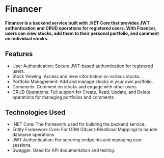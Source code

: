# Financer
#### Financer is a backend service built with .NET Core that provides JWT authentication and CRUD operations for registered users. With Financer, users can view stocks, add them to their personal portfolio, and comment on individual stocks.

## Features
- User Authentication: Secure JWT-based authentication for registered users.
- Stock Viewing: Access and view information on various stocks.
- Portfolio Management: Add and manage stocks in your own portfolio.
- Comments: Comment on stocks and engage with other users.
- CRUD Operations: Full support for Create, Read, Update, and Delete operations for managing portfolios and comments.

## Technologies Used
- .NET Core: The framework used for building the backend service.
- Entity Framework Core: For ORM (Object-Relational Mapping) to handle database operations.
- JWT Authentication: For securing endpoints and managing user sessions.
- Swagger: Used for API documentation and testing.
